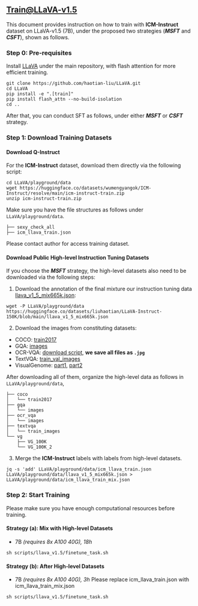 ## Train@LLaVA-v1.5

This document provides instruction on how to train with **ICM-Instruct** dataset on LLaVA-v1.5 (7B), under the proposed two strategies (***MSFT*** and ***CSFT***), shown as follows.


### Step 0: Pre-requisites

Install [LLaVA](https://github.com/haotian-liu/LLaVA/) under the main repository, with flash attention for more efficient training.

```shell
git clone https://github.com/haotian-liu/LLaVA.git
cd LLaVA
pip install -e ".[train]"
pip install flash_attn --no-build-isolation
cd ..
```

After that, you can conduct SFT as follows, under either ***MSFT*** or ***CSFT*** strategy.

### Step 1: Download Training Datasets


#### Download Q-Instruct

For the **ICM-Instruct** dataset, download them directly via the following script:

```shell
cd LLaVA/playground/data
wget https://huggingface.co/datasets/wumengyangok/ICM-Instruct/resolve/main/icm-instruct-train.zip
unzip icm-instruct-train.zip
```

Make sure you have the file structures as follows under `LLaVA/playground/data`.

```
├── sexy_check_all
├── icm_llava_train.json
```

Please contact author for access training dataset.


#### Download Public High-level Instruction Tuning Datasets

If you choose the ***MSFT*** strategy, the high-level datasets also need to be downloaded via the following steps:



1. Download the annotation of the final mixture our instruction tuning data [llava_v1_5_mix665k.json](https://huggingface.co/datasets/liuhaotian/LLaVA-Instruct-150K/blob/main/llava_v1_5_mix665k.json):

```shell
wget -P LLaVA/playground/data https://huggingface.co/datasets/liuhaotian/LLaVA-Instruct-150K/blob/main/llava_v1_5_mix665k.json
```

2. Download the images from constituting datasets:

- COCO: [train2017](http://images.cocodataset.org/zips/train2017.zip)
- GQA: [images](https://downloads.cs.stanford.edu/nlp/data/gqa/images.zip)
- OCR-VQA: [download script](https://drive.google.com/drive/folders/1_GYPY5UkUy7HIcR0zq3ZCFgeZN7BAfm_?usp=sharing), **we save all files as `.jpg`**
- TextVQA: [train_val_images](https://dl.fbaipublicfiles.com/textvqa/images/train_val_images.zip)
- VisualGenome: [part1](https://cs.stanford.edu/people/rak248/VG_100K_2/images.zip), [part2](https://cs.stanford.edu/people/rak248/VG_100K_2/images2.zip)

After downloading all of them, organize the high-level data as follows in `LLaVA/playground/data`,

```
├── coco
│   └── train2017
├── gqa
│   └── images
├── ocr_vqa
│   └── images
├── textvqa
│   └── train_images
└── vg
    ├── VG_100K
    └── VG_100K_2
```

3. Merge the **ICM-Instruct** labels with labels from high-level datasets.

```shell
jq -s 'add' LLaVA/playground/data/icm_llava_train.json LLaVA/playground/data/llava_v1_5_mix665k.json > LLaVA/playground/data/icm_llava_train_mix.json
```

### Step 2: Start Training

Please make sure you have enough computational resources before training.

#### Strategy (a): Mix with High-level Datasets

- 7B *(requires 8x A100 40G), 18h*

```shell
sh scripts/llava_v1.5/finetune_task.sh
```

#### Strategy (b): After High-level Datasets

- 7B *(requires 8x A100 40G), 3h*
Please replace icm_llava_train.json with icm_llava_train_mix.json

```shell
sh scripts/llava_v1.5/finetune_task.sh
```
